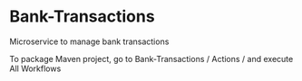 # Bank-Transactions
Microservice to manage bank transactions


To package Maven project, go to Bank-Transactions / Actions / and execute All Workflows

